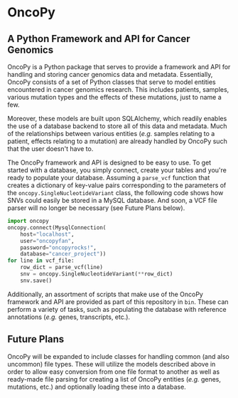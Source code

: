 # OncoPy
## A Python Framework and API for Cancer Genomics

OncoPy is a Python package that serves to provide a framework and API for handling and storing cancer genomics data and metadata. Essentially, OncoPy consists of a set of Python classes that serve to model entities encountered in cancer genomics research. This includes patients, samples, various mutation types and the effects of these mutations, just to name a few. 

Moreover, these models are built upon SQLAlchemy, which readily enables the use of a database backend to store all of this data and metadata. Much of the relationships between various entities (_e.g._ samples relating to a patient, effects relating to a mutation) are already handled by OncoPy such that the user doesn't have to.

The OncoPy framework and API is designed to be easy to use. To get started with a database, you simply connect, create your tables and you're ready to populate your database. Assuming a `parse_vcf` function that creates a dictionary of key-value pairs corresponding to the parameters of the `oncopy.SingleNucleotideVariant` class, the following code shows how SNVs could easily be stored in a MySQL database. And soon, a VCF file parser will no longer be necessary (see Future Plans below). 

```python
import oncopy
oncopy.connect(MysqlConnection(
    host="localhost", 
    user="oncopyfan", 
    password="oncopyrocks!", 
    database="cancer_project"))
for line in vcf_file:
    row_dict = parse_vcf(line)
    snv = oncopy.SingleNucleotideVariant(**row_dict)
    snv.save()
```

Additionally, an assortment of scripts that make use of the OncoPy framework and API are provided as part of this repository in `bin`. These can perform a variety of tasks, such as populating the database with reference annotations (_e.g._ genes, transcripts, etc.).

## Future Plans

OncoPy will be expanded to include classes for handling common (and also uncommon) file types. These will utilize the models described above in order to allow easy conversion from one file format to another as well as ready-made file parsing for creating a list of OncoPy entities (_e.g._ genes, mutations, etc.) and optionally loading these into a database. 
